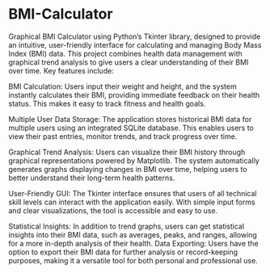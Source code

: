 # BMI-Calculator
 Graphical BMI Calculator using Python’s Tkinter library, designed to provide an intuitive, user-friendly interface for calculating and managing Body Mass Index (BMI) data. This project combines health data management with graphical trend analysis to give users a clear understanding of their BMI over time. Key features include:

BMI Calculation: Users input their weight and height, and the system instantly calculates their BMI, providing immediate feedback on their health status. This makes it easy to track fitness and health goals.

Multiple User Data Storage: The application stores historical BMI data for multiple users using an integrated SQLite database. This enables users to view their past entries, monitor trends, and track progress over time.

Graphical Trend Analysis: Users can visualize their BMI history through graphical representations powered by Matplotlib. The system automatically generates graphs displaying changes in BMI over time, helping users to better understand their long-term health patterns.

User-Friendly GUI: The Tkinter interface ensures that users of all technical skill levels can interact with the application easily. With simple input forms and clear visualizations, the tool is accessible and easy to use.

Statistical Insights: In addition to trend graphs, users can get statistical insights into their BMI data, such as averages, peaks, and ranges, allowing for a more in-depth analysis of their health.
Data Exporting: Users have the option to export their BMI data for further analysis or record-keeping purposes, making it a versatile tool for both personal and professional use.
